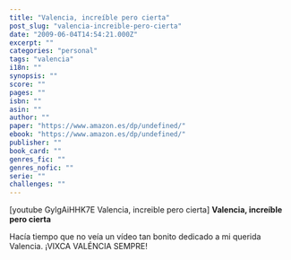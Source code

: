 ```yaml
---
title: "Valencia, increíble pero cierta"
post_slug: "valencia-increible-pero-cierta"
date: "2009-06-04T14:54:21.000Z"
excerpt: ""
categories: "personal"
tags: "valencia"
i18n: ""
synopsis: ""
score: ""
pages: ""
isbn: ""
asin: ""
author: ""
paper: "https://www.amazon.es/dp/undefined/"
ebook: "https://www.amazon.es/dp/undefined/"
publisher: ""
book_card: ""
genres_fic: ""
genres_nofic: ""
serie: ""
challenges: ""
---
```


\[youtube GylgAiHHK7E Valencia, increible pero cierta\] **Valencia, increíble pero cierta**

Hacía tiempo que no veía un vídeo tan bonito dedicado a mi querida Valencia. ¡VIXCA VALÉNCIA SEMPRE!
